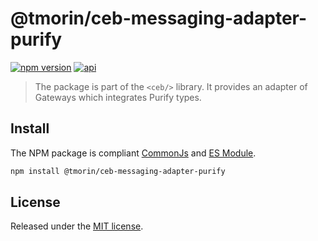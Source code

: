 # @tmorin/ceb-messaging-adapter-purify

[![npm version](https://badge.fury.io/js/%40tmorin%2Fceb-messaging-adapter-purify.svg)](https://badge.fury.io/js/%40tmorin%2Fceb-messaging-adapter-purify)
[![api](https://img.shields.io/badge/-api-informational.svg)](https://tmorin.github.io/ceb/api/modules/_tmorin_ceb_messaging_adapter_purify.html)

> The package is part of the `<ceb/>` library.
> It provides an adapter of Gateways which integrates Purify types.

## Install

The NPM package is compliant [CommonJs](https://flaviocopes.com/commonjs) and [ES Module](https://flaviocopes.com/es-modules).

```bash
npm install @tmorin/ceb-messaging-adapter-purify
```

## License

Released under the [MIT license].

[Custom Elements (v1)]: https://html.spec.whatwg.org/multipage/custom-elements.html
[MIT license]: http://opensource.org/licenses/MIT
